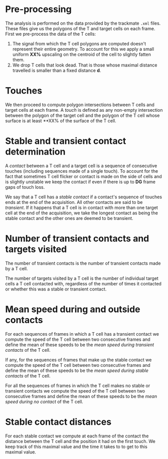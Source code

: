 # Pre-processing

The analysis is performed on the data provided by the trackmate `.xml`
files. These files give us the polygons of the T and target cells on
each frame. First we pre-process the data of the T cells:

1. The signal from which the T cell polygons are computed doesn't
   represent their entire geometry. To account for this we apply a
   small uniform **XX%** upscaling on the centroid of the cell to 
   slightly fatten them.
2. We drop T cells that look dead. That is those whose maximal
   distance travelled is smaller than a fixed distance **d**.

# Touches 
   
We then proceed to compute polygon intersections between T cells and
target cells at each frame. A *touch* is defined as any non-empty
intersection between the polygon of the target cell and the polygon of
the T cell whose surface is at least **XX% of the surface of the T cell.

# Stable and transient contact determination

A *contact* between a T cell and a target cell is a sequence of
consecutive touches (including sequences made of a single touch). To
account for the fact that sometimes T cell flicker or contact is made
on the side of cells and is slightly unstable we keep the contact if
even if there is up to **DG** frame gaps of touch loss.

We say that a T cell has a *stable contact* if a contact's sequence of
touches ends at the end of the acquisition. All other contacts are
said to be *transient*. If it happens that a T cell is in contact with
more than one target cell at the end of the acquisition, we take the
longest contact as being the stable contact and the other ones are deemed
to be transient. 

# Number of transient contacts and targets visited

The number of transient contacts is the number of transient contacts
made by a T cell.

The number of targets visited by a T cell is the number of individual
target cells a T cell contacted with, regardless of the number of
times it contacted or whether this was a stable or transient contact.

# Mean speed during and outside contacts

For each sequences of frames in which a T cell has a transient contact
we compute the speed of the T cell between two consecutive frames and
define the mean of these speeds to be the *mean speed during transient
contacts* of the T cell.

If any, for the sequences of frames that make up the stable contact we
compute the speed of the T cell between two consecutive frames and
define the mean of these speeds to be the *mean speed during stable
contacts* of the T cell.

For all the sequences of frames in which the T cell makes no stable or
transient contacts we compute the speed of the T cell between two
consecutive frames and define the mean of these speeds to be the *mean
speed during no contact* of the T cell.

# Stable contact distances

For each stable contact we compute at each frame of the contact the
distance between the T cell and the position it had on the first
touch. We keep track of this maximal value and the time it takes to to
get to this maximal value.

